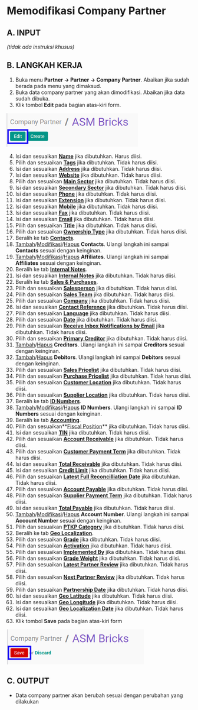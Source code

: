 # Memodifikasi Company Partner

## A. INPUT

*(tidak ada instruksi khusus)*

## B. LANGKAH KERJA

1. Buka menu **Partner -> Partner -> Company Partner**. Abaikan jika sudah berada pada menu yang dimaksud.
2. Buka data company partner yang akan dimodifikasi. Abaikan jika data sudah dibuka.
3. Klik tombol **Edit** pada bagian atas-kiri form.

![](../img/company-partner/tombol-edit.png)

4. Isi dan sesuaikan **[Name](./penjelasan.md#field-name)** jika dibutuhkan. Harus diisi.
5. Pilih dan sesuaikan **[Tags](./penjelasan.md#field-tags)** jika dibutuhkan. Tidak harus diisi.
6. Isi dan sesuaikan **[Address](./penjelasan.md#field-address)** jika dibutuhkan. Tidak harus diisi.
7. Isi dan sesuaikan **[Website](./penjelasan.md#field-website)** jika dibutuhkan. Tidak harus diisi.
8. Pilih dan sesuaikan **[Main Sector](./penjelasan.md#field-sector)** jika dibutuhkan. Tidak harus diisi.
9. Isi dan sesuaikan **[Secondary Sector](./penjelasan.md#field-sector2)** jika dibutuhkan. Tidak harus diisi.
10. Isi dan sesuaikan **[Phone](./penjelasan.md#field-phone)** jika dibutuhkan. Tidak harus diisi.
11. Isi dan sesuaikan **[Extension](./penjelasan.md#field-ext)** jika dibutuhkan. Tidak harus diisi.
12. Isi dan sesuaikan **[Mobile](./penjelasan.md#field-mobile)** jika dibutuhkan. Tidak harus diisi.
13. Isi dan sesuaikan **[Fax](./penjelasan.md#field-fax)** jika dibutuhkan. Tidak harus diisi.
14. Isi dan sesuaikan **[Email](./penjelasan.md#field-email)** jika dibutuhkan. Tidak harus diisi.
15. Pilih dan sesuaikan **[Title](./penjelasan.md#field-title)** jika dibutuhkan. Tidak harus diisi.
16. Pilih dan sesuaikan **[Ownership Type](./penjelasan.md#field-ownership-type)** jika dibutuhkan. Tidak harus diisi.
17. Beralih ke tab **[Contacts](./penjelasan.md#tab-contacts)**.
18. <a name="l18">[Tambah](./menambah-contact.md)/[Modifikasi](./memodifikasi-contact.md)/[Hapus](./menghapus-contact.md) **Contacts**</a>. Ulangi langkah ini sampai **Contacts** sesuai dengan keinginan.
19. <a name="l19">[Tambah](./menambah-affiliates.md)/[Modifikasi](./memodifikasi-affiliates.md)/[Hapus](./menghapus-affiliates.md) **Affiliates**</a>. Ulangi langkah ini sampai **Affiliates** sesuai dengan keinginan.
20. Beralih ke tab **[Internal Notes](./penjelasan.md#tab-internal-notes)**.
21. Isi dan sesuaikan **[Internal Notes](./penjelasan.md#field-internal-notes)** jika dibutuhkan. Tidak harus diisi.
22. Beralih ke tab **[Sales & Purchases](./penjelasan.md#tab-sales-purchases)**.
23. Pilih dan sesuaikan **[Salesperson](./penjelasan.md#field-sale-purchase-user-id)** jika dibutuhkan. Tidak harus diisi.
24. Pilih dan sesuaikan **[Sales Team](./penjelasan.md#field-sale-purchase-section-id)** jika dibutuhkan. Tidak harus diisi.
25. Pilih dan sesuaikan **[Company](./penjelasan.md#field-sale-purchase-company)** jika dibutuhkan. Tidak harus diisi.
26. Isi dan sesuaikan **[Contact Reference](./penjelasan.md#field-sale-ref)** jika dibutuhkan. Tidak harus diisi.
27. Pilih dan sesuaikan **[Language](./penjelasan.md#field-sale-purchase-language)** jika dibutuhkan. Tidak harus diisi.
28. Pilih dan sesuaikan **[Date](./penjelasan.md#field-sale-purchase-date)** jika dibutuhkan. Tidak harus diisi.
29. Pilih dan sesuaikan **[Receive Inbox Notifications by Email](./penjelasan.md#field-sale-purchase-notify-email)** jika dibutuhkan. Tidak harus diisi.
30. Pilih dan sesuaikan **[Primary Creditor](./penjelasan.md#field-sales-purchases-tabel-cr-primary-creditur)** jika dibutuhkan. Tidak harus diisi.
31. <a name="l31">[Tambah](./menambah-kreditur.md)/[Hapus](./menghapus-creditur.md) **Creditors**</a>. Ulangi langkah ini sampai **Creditors** sesuai dengan keinginan.
32. <a name="l32">[Tambah](./menambah-debitur.md)/[Hapus](./menghapus-debitur.md) **Debitors**</a>. Ulangi langkah ini sampai **Debitors** sesuai dengan keinginan.
33. Pilih dan sesuaikan **[Sales Pricelist](./penjelasan.md#field-sale-purchase-property-product-pricelist)** jika dibutuhkan. Tidak harus diisi.
34. Pilih dan sesuaikan **[Purchase Pricelist](./penjelasan.md#field-sale-purchase-property-product-pricelist-purchase)** jika dibutuhkan. Tidak harus diisi.
35. Pilih dan sesuaikan **[Customer Location](./penjelasan.md#field-sale-purchase-property-stock-customer)** jika dibutuhkan. Tidak harus diisi.
36. Pilih dan sesuaikan **[Supplier Location](./penjelasan.md#field-sale-purchase-property-stock-supplier)** jika dibutuhkan. Tidak harus diisi.
37. Beralih ke tab **[ID Numbers](./penjelasan.md#tab-id-numbers)**.
38. <a name="l38">[Tambah](./menambah-id-numbers.md)/[Modifikasi](./memodifikasi-id-nmbers.md)/[Hapus](./menghapus-id-numbers.md) **ID Numbers**</a>. Ulangi langkah ini sampai **ID Numbers** sesuai dengan keinginan.
39. Beralih ke tab **[Accounting](./penjelasan.md#tab-accounting)**.
40. Pilih dan sesuaikan**[Fiscal Position](./penjelasan.md#field-accounting-header-property-account-position)** jika dibutuhkan. Tidak harus diisi.
41. Isi dan sesuaikan **[TIN](./penjelasan.md#field-accounting-header-tin)** jika dibutuhkan. Tidak harus diisi.
42. Pilih dan sesuaikan **[Account Receivable](./penjelasan.md#field-accounting-header-property-account-receivable)** jika dibutuhkan. Tidak harus diisi.
43. Pilih dan sesuaikan **[Customer Payment Term](./penjelasan.md#field-accounting-header-property-payment-term)** jika dibutuhkan. Tidak harus diisi.
44. Isi dan sesuaikan **[Total Receivable](./penjelasan.md#field-accounting-header-credit)** jika dibutuhkan. Tidak harus diisi.
45. Isi dan sesuaikan **[Credit Limit](./penjelasan.md#field-accounting-header-credit-limit)** jika dibutuhkan. Tidak harus diisi.
46. Pilih dan sesuaikan **[Latest Full Reconcilliation Date](./penjelasan.md#field-accounting-header-last-reconcile-date)** jika dibutuhkan. Tidak harus diisi.
47. Pilih dan sesuaikan **[Account Payable](./penjelasan.md#field-accounting-header-property-account-payable)** jika dibutuhkan. Tidak harus diisi.
48. Pilih dan sesuaikan **[Supplier Payment Term](./penjelasan.md#field-accounting-header-property-supplier-payment-term)** jika dibutuhkan. Tidak harus diisi.
49. Isi dan sesuaikan **[Total Payable](./penjelasan.md#field-accounting-header-debit)** jika dibutuhkan. Tidak harus diisi.
50. <a name="l50">[Tambah](./menambah-account-number.md)/[Modifikasi](./memodifikasi-account-number.md)/[Hapus](./menghapus-account-number.md) **Account Number**</a>. Ulangi langkah ini sampai **Account Number** sesuai dengan keinginan.
51. Pilih dan sesuaikan **[PTKP Category](./penjelasan.md#field-accounting-pph21-info-pktp-category)** jika dibutuhkan. Tidak harus diisi.
52. Beralih ke tab **[Geo Localization](./penjelasan.md#tab-geo-localization)**.
53. Pilih dan sesuaikan **[Grade](./penjelasan.md#field-geo-localization-grade)** jika dibutuhkan. Tidak harus diisi.
54. Pilih dan sesuaikan **[Activation](./penjelasan.md#field-geo-localization-activation)** jika dibutuhkan. Tidak harus diisi.
55. Pilih dan sesuaikan **[Implemented By](./penjelasan.md#field-geo-localization-implemented-by)** jika dibutuhkan. Tidak harus diisi.
56. Pilih dan sesuaikan **[Grade Weight](./penjelasan.md#field-geo-localization-grade-weight)** jika dibutuhkan. Tidak harus diisi.
57. Pilih dan sesuaikan **[Latest Partner Review](./penjelasan.md#field-geo-localization-latest-partner-review)** jika dibutuhkan. Tidak harus diisi.
58. Pilih dan sesuaikan **[Next Partner Review](./penjelasan.md#field-geo-localization-next-partner-review)** jika dibutuhkan. Tidak harus diisi.
59. Pilih dan sesuaikan **[Partnership Date](./penjelasan.md#field-geo-localization-partnership-date)** jika dibutuhkan. Tidak harus diisi.
60. Isi dan sesuaikan **[Geo Latitude](./penjelasan.md#field-geo-localization-latitude)** jika dibutuhkan. Tidak harus diisi.
61. Isi dan sesuaikan **[Geo Longitude](./penjelasan.md#field-geo-localization-longitude)** jika dibutuhkan. Tidak harus diisi.
62. Isi dan sesuaikan **[Geo Localization Date](./penjelasan.md#field-geo-localization-localization-date)** jika dibutuhkan. Tidak harus diisi.
63. Klik tombol **Save** pada bagian atas-kiri form

![](../img/company-partner/tombol-save-modifikasi.png)

## C. OUTPUT

* Data company partner akan berubah sesuai dengan perubahan yang dilakukan
